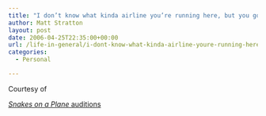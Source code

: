 ```yaml
---
title: "I don’t know what kinda airline you’re running here, but you got a reptile problem."
author: Matt Stratton
layout: post
date: 2006-04-25T22:35:00+00:00
url: /life-in-general/i-dont-know-what-kinda-airline-youre-running-here-but-you-got-a-reptile-problem-3
categories:
  - Personal

---
```

Courtesy of

[_Snakes on a Plane_ auditions][1]

 [1]: https://www.youtube.com/watch?v=PUgl_8fI-XQ